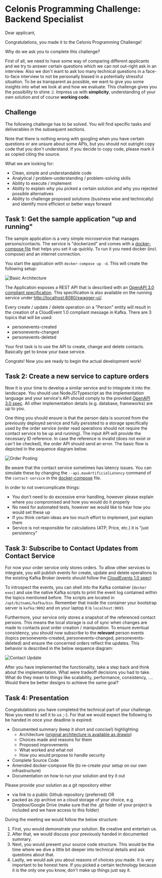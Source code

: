 # Celonis Programming Challenge: Backend Specialist

Dear applicant,

Congratulations, you made it to the Celonis Programming Challenge!

Why do we ask you to complete this challenge?

First of all, we need to have some way of comparing different applicants and we try to answer certain questions which we can not out-right ask in an interview.
Also we don't want to ask too many technical questions in a face-to-face interview to not be personally biased in a potentially stressful situation.
To be as transparent as possible, we want to give you some insights into what we look at and how we evaluate.
This challenge gives you the possibility to shine :).
Impress us with **simplicity**, understanding of your own solution and of course **working code**.

## Challenge

The following challenge has to be solved.
You will find specific tasks and deliverables in the subsequent sections.

Note that there is nothing wrong with googling when you have certain questions or are unsure about some APIs, but you should not outright copy code that you don't understand.
If you decide to copy code, please mark it as copied citing the source.

What we are looking for:

- Clean, simple and understandable code 
- Analytical / problem-understanding / problem-solving skills
- Ability to execute / implement 
- Ability to explain why you picked a certain solution and why you rejected possible alternatives
- Ability to challenge proposed solutions (business wise and technically) and identify more efficient or better ways forward

## Task 1: Get the sample application "up and running"

The sample application is a very simple microservice that manages persons/contacts.
The service is "dockerized" and comes with a [docker-compose file](docker-compose.yaml) that helps you set it up quickly.
To run it you need docker (incl. compose) and an internet connection. 

You start the application with `docker-compose up -d`.
This will create the following setup:

![Basic Architecture](assets/basic-deployment.svg)

The Application exposes a REST API that is described with an [OpenAPI 3.0 compliant specification](assets/contact_service_openapi.yaml).
This specification is also available on the running service under [http://localhost:8080/swagger-ui/](http://localhost:8080/swagger-ui/).

Every create / update / delete operation on a "Person" entity will result in the creation of a CloudEvent 1.0 compliant message in Kafka.
There are 3 topics that will be used:

* personevents-created
* personevents-changed
* personevents-deleted

Your first task is to use the API to create, change and delete contacts.
Basically get to know your base service. 

Congrats! Now you are ready to begin the actual development work!

## Task 2: Create a new service to capture orders

Now it is your time to develop a similar service and to integrate it into the landscape.
You should use NodeJS/Typescript as the implementation language and your service's API should comply to the provided [OpenAPI 3.0 spec](assets/order_service_openapi.yaml).
All other implementation details (e.g. database, frameworks) are up to you.

One thing you should ensure is that the person data is sourced from the previously deployed service and fully persisted to a storage specifically used by the order service (order read operations should not require the contact service to be up and running).
The input API will provide the necessary ID reference.
In case the reference is invalid (does not exist or can't be checked), the order API should send an error.
The basic flow is depicted in the sequence diagram below.

![Order Posting](assets/order-post.svg)

Be aware that the contact service sometimes has latency issues.
You can simulate these by changing the `--api.maxArtificialLatency` command of the `contact-service` in the [docker-compose](docker-compose.yaml) file. 

In order to not overcomplicate things:

* You don't need to do excessive error handling, however please explain where you compromised and how you would do it properly
* No need for automated tests, however we would like to hear how you would set these up
* If you think certain ideas are too much effort to implement, just explain them 
* Service is not responsible for calculations (ATP, Price, etc.) it is "just persistency"

## Task 3: Subscribe to Contact Updates from Contact Service

For now your order service only stores orders.
To allow other services to integrate, you will publish events for create, update and delete operations to the existing Kafka Broker (events should follow the [CloudEvents 1.0 spec](https://github.com/cloudevents/spec/blob/v1.0.1/json-format.md))

To introspect the events, you can shell into the Kafka container (`docker exec`) and use the native Kafka scripts to print the event log contained within the topics mentioned before.
The scripts are located in `/opt/bitnami/kafka/bin`.
Remember that inside the container your bootstrap server is `kafka:9092` and on your laptop it is `localhost:9093`.

Furthermore, your service only stores a snapshot of the referenced contact persons.
This means the local storage is out of sync when changes are made to contacts post order creation / manipulation.
To ensure eventual consistency, you should now subscribe to the **relevant** person events (topics personevents-created, personevents-changed, personevents-deleted) and ensure the concerned orders reflect the updates.
This behavior is described in the below sequence diagram:

![Contact Update](assets/contact-event.svg)

After you have implemented the functionality, take a step back and think about the implementation.
What were tradeoff decisions you had to take.
What do they mean to things like scalability, performance, consistency, ....
Would there be better designs to achieve the same goal?

## Task 4: Presentation

Congratulations you have completed the technical part of your challenge.
Now you need to sell it to us ;-).
For that we would expect the following to be handed in once your deadline is expired:

* Documented summary (keep it short and concise!) highlighting:
  * Architecture ([original architecture is available as drawio](assets/Architecture.drawio))
  * Choices made and reasons for them
  * Proposed improvements
  * What worked and what not
  * How you would propose to handle security
* Complete Source Code 
* Amended docker-compose file (to re-create your setup on our own infrastructure)
* Documentation on how to run your solution and try it out

Please provide your solution as a git repository either

* via link to a public Github repository (preferred) OR
* packed as zip archive on a cloud storage of your choice, e.g. Dropbox/Google Drive (make sure that the .git folder of your project is included and we have access to this folder)

During the meeting we would follow the below structure:

1. First, you would demonstrate your solution.
   Be creative and entertain us.
2. After that, we would discuss your previously handed in documented summary.
3. Next, you would present your source code structure.
   This would be the time where we dive a little bit deeper into technical details and ask questions about that.
4. Lastly, we would ask you about reasons of choices you made.
   It is very important to be honest here.
   If you picked a certain technology because it is the only one you know, don't make up things just say it.
